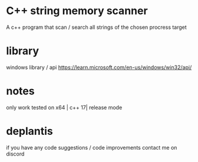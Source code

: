 # C++ string memory scanner
A c++ program that scan / search all strings of the chosen procress target

# library
windows library / api https://learn.microsoft.com/en-us/windows/win32/api/

# notes 
only work tested on x64 | c++ 17| release mode

# deplantis
if you have any code suggestions / code improvements contact me on discord
